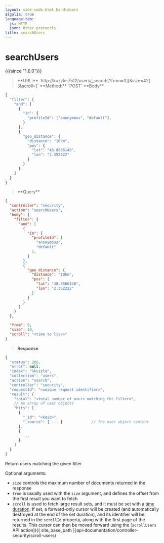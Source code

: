 ```yaml
---
layout: side-code.html.handlebars
algolia: true
language-tab:
  js: HTTP
  json: Other protocols
title: searchUsers
---
```



# searchUsers

{{{since "1.0.0"}}}



<blockquote class="js">
<p>
**URL:** `http://kuzzle:7512/users/_search[?from=0][&size=42][&scroll=<time to live>]`  
**Method:** `POST`  
**Body**
</p>
</blockquote>

```js
{
  "filter": {
    "and": [
      {
        "in": {
          "profileId": ["anonymous", "default"],
        }
      },
      {
        "geo_distance": {
          "distance": "10km",
          "pos": {
            "lat": "48.8566140",
            "lon": "2.352222"
          }
        }
      }
    ]
  }
}
```

<blockquote class="json">
<p>
**Query**
</p>
</blockquote>

```json
{
  "controller": "security",
  "action": "searchUsers",
  "body": {
    "filter": {
      "and": [
        {
          "in": {
            "profileId": [
              "anonymous",
              "default"
            ],
          }
        },
        {
          "geo_distance": {
            "distance": "10km",
            "pos": {
              "lat": "48.8566140",
              "lon": "2.352222"
            }
          }
        }
      ]
    }
  },

  "from": 0,
  "size": 10,
  "scroll": "<time to live>"
}
```

>**Response**

```javascript
{
  "status": 200,                     
  "error": null,                     
  "index": "%kuzzle",
  "collection": "users",
  "action": "search",
  "controller": "security",
  "requestId": "<unique request identifier>",
  "result": {
    "total": "<total number of users matching the filter>",
    // An array of user objects
    "hits": [
      {
        "_id": "<kuid>",
        "_source": { ... }             // The user object content
      },
      {
        ...
      }
    ]
  }
}
```

Return users matching the given filter.

Optional arguments:

* `size` controls the maximum number of documents returned in the response
* `from` is usually used with the `size` argument, and defines the offset from the first result you want to fetch
* `scroll` is used to fetch large result sets, and it must be set with a [time duration](https://www.elastic.co/guide/en/elasticsearch/reference/5.4/common-options.html#time-units). If set, a forward-only cursor will be created (and automatically destroyed at the end of the set duration), and its identifier will be returned in the `scrollId` property, along with the first page of the results. This cursor can then be moved forward using the [`scrollUsers` API action]({{ site_base_path }}api-documentation/controller-security/scroll-users)
